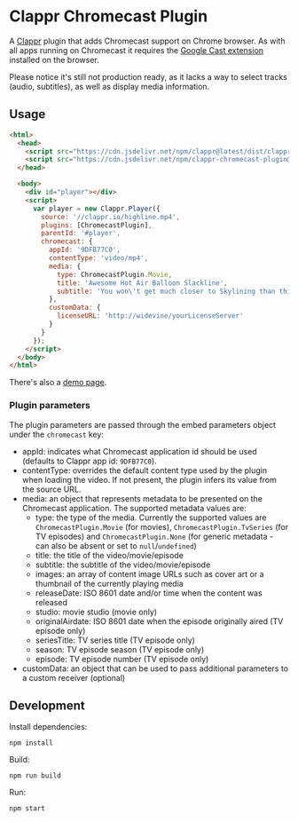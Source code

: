 # Clappr Chromecast Plugin

A [Clappr](https://github.com/clappr/clappr) plugin that adds Chromecast support on Chrome browser. As with all apps running on Chromecast it requires the [Google Cast extension](https://chrome.google.com/webstore/detail/google-cast/boadgeojelhgndaghljhdicfkmllpafd) installed on the browser.

Please notice it's still not production ready, as it lacks a way to select tracks (audio, subtitles), as well as display media information.

## Usage

```html
<html>
  <head>
    <script src="https://cdn.jsdelivr.net/npm/clappr@latest/dist/clappr.min.js"></script>
    <script src="https://cdn.jsdelivr.net/npm/clappr-chromecast-plugin@latest/dist/clappr-chromecast-plugin.min.js"></script>
  </head>

  <body>
    <div id="player"></div>
    <script>
      var player = new Clappr.Player({
        source: '//clappr.io/highline.mp4',
        plugins: [ChromecastPlugin],
        parentId: '#player',
        chromecast: {
          appId: '9DFB77C0',
          contentType: 'video/mp4',
          media: {
            type: ChromecastPlugin.Movie,
            title: 'Awesome Hot Air Balloon Slackline',
            subtitle: 'You won\'t get much closer to Skylining than this!'
          },
          customData: {
            licenseURL: 'http://widevine/yourLicenseServer'
          }
        }
      });
    </script>
  </body>
</html>
```

There's also a [demo page](https://clappr.github.io/clappr-chromecast-plugin).

### Plugin parameters

The plugin parameters are passed through the embed parameters object under the `chromecast` key:

- appId: indicates what Chromecast application id should be used (defaults to Clappr app id: `9DFB77C0`).
- contentType: overrides the default content type used by the plugin when loading the video. If not present, the plugin infers its value from the source URL.
- media: an object that represents metadata to be presented on the Chromecast application. The supported metadata values are:
  - type: the type of the media. Currently the supported values are `ChromecastPlugin.Movie` (for movies), `ChromecastPlugin.TvSeries` (for TV episodes) and `ChromecastPlugin.None` (for generic metadata - can also be absent or set to `null`/`undefined`)
  - title: the title of the video/movie/episode
  - subtitle: the subtitle of the video/movie/episode
  - images: an array of content image URLs such as cover art or a thumbnail of the currently playing media
  - releaseDate: ISO 8601 date and/or time when the content was released
  - studio: movie studio (movie only)
  - originalAirdate: ISO 8601 date when the episode originally aired (TV episode only)
  - seriesTitle: TV series title (TV episode only)
  - season: TV episode season (TV episode only)
  - episode: TV episode number (TV episode only)
- customData: an object that can be used to pass additional parameters to a custom receiver (optional)


## Development

Install dependencies:

`npm install`

Build:

`npm run build`

Run:

`npm start`
